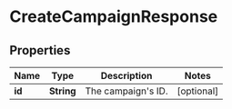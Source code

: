 

# CreateCampaignResponse



## Properties

| Name | Type | Description | Notes |
|------------ | ------------- | ------------- | -------------|
|**id** | **String** | The campaign&#39;s ID. |  [optional] |



